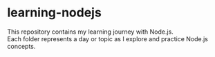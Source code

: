 # learning-nodejs

This repository contains my learning journey with Node.js.  
Each folder represents a day or topic as I explore and practice Node.js concepts.
